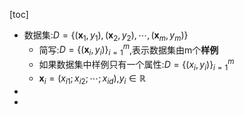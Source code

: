 [toc]

- 数据集:$D=\{(\boldsymbol{x}_1,y_1),(\boldsymbol{x}_2,y_2),\cdots,(\boldsymbol{x}_m,y_m)\}$
  - 简写:$D=\{(\boldsymbol{x}_i,y_i)\}_{i=1}^{m}$,表示数据集由m个**样例**
  - 如果数据集中样例只有一个属性:$D=\{({x}_i,y_i)\}_{i=1}^{m}$
  - $\boldsymbol{x}_i=(x_{i1};x_{i2};\cdots;x_{id})$,$y_i\in\mathbb{R}$
- 
- 

